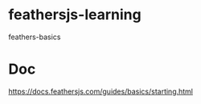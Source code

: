 # feathersjs-learning
feathers-basics

# Doc
https://docs.feathersjs.com/guides/basics/starting.html
